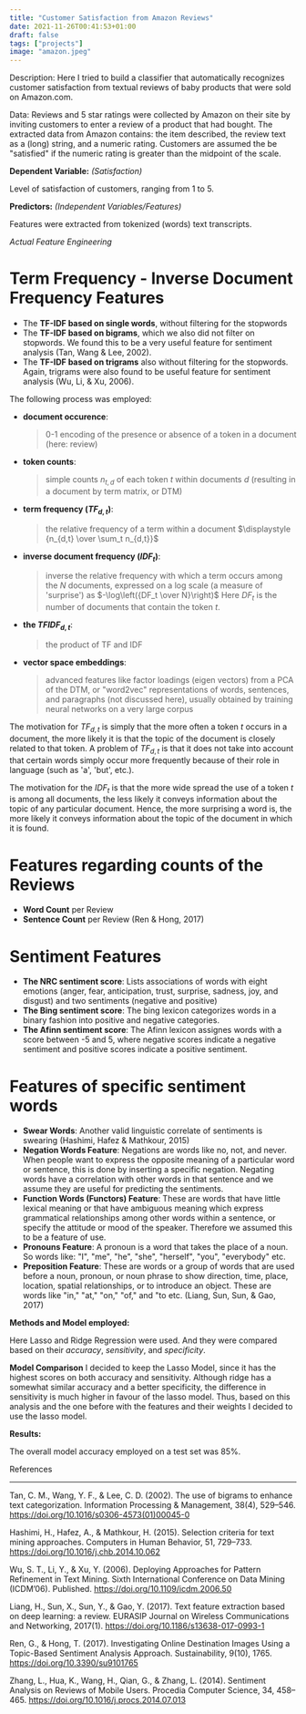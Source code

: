 ```yaml
---
title: "Customer Satisfaction from Amazon Reviews"
date: 2021-11-26T00:41:53+01:00
draft: false
tags: ["projects"]
image: "amazon.jpeg"
---
```


Description: Here I tried to build a classifier that automatically recognizes customer satisfaction from textual reviews of baby products that were sold on Amazon.com. 

Data: Reviews and 5 star ratings were collected by Amazon on their site by inviting customers to enter a review of a product that had bought. The extracted data from Amazon contains: the item described, the review text as a (long) string, and a numeric rating. Customers are assumed the be "satisfied" if the numeric rating is greater than the midpoint of the scale.

**Dependent Variable:** _(Satisfaction)_  

Level of satisfaction of customers, ranging from 1 to 5.

**Predictors:** _(Independent Variables/Features)_

Features were extracted from tokenized (words) text transcripts.

_Actual Feature Engineering_

# Term Frequency - Inverse Document Frequency Features
- The **TF-IDF based on single words**, without filtering for the stopwords
- The **TF-IDF based on bigrams**, which we also did not filter on stopwords. We found this to be a very useful feature for sentiment analysis (Tan, Wang & Lee, 2002). 
- The **TF-IDF based on trigrams** also without filtering for the stopwords. Again, trigrams were also found to be useful feature for sentiment analysis (Wu, Li, & Xu, 2006). 

The following process was employed: 

- **document occurence**: 
    > 0-1 encoding of the presence or absence of a token in a document (here: review)
    
- **token counts**: 
    > simple counts $n_{t,d}$ of each token $t$ within documents $d$ (resulting in a document by term matrix, or DTM)

- **term frequency ($TF_{d,t}$)**: 
    > the relative frequency of a term within a document $\displaystyle {n_{d,t} \over  \sum_t n_{d,t}}$

- **inverse document frequency ($IDF_t$)**: 
    > inverse the relative frequency with which a term occurs among the $N$ documents, expressed on a log scale (a measure of 'surprise') as  $-\log\left({DF_t \over N}\right)$ Here $DF_t$ is the number of documents that contain the token $t$.

- **the $TFIDF_{d,t}$**: 
    > the product of TF and IDF

- **vector space embeddings**: 
    > advanced features like factor loadings (eigen vectors) from a PCA of the DTM, or "word2vec" representations of words, sentences, and paragraphs (not discussed here), usually obtained by training neural networks on a very large corpus


The motivation for $TF_{d,t}$ is simply that the more often a token $t$ occurs in a document, the more likely it is that the topic of the document is closely related to that token. A problem of $TF_{d,t}$ is that it does not take into account that certain words simply occur more frequently because of their role in language (such as 'a', 'but', etc.). 

The motivation for the $IDF_t$ is that the more wide spread the use of a token $t$ is among all documents, the less likely it conveys information about the topic of any particular document. Hence, the more surprising a word is, the more likely it conveys information about the topic of the document in which it is found. 

# Features regarding counts of the Reviews
- **Word Count** per Review
- **Sentence Count** per Review
(Ren & Hong, 2017)

# Sentiment Features
- **The NRC sentiment score**: Lists associations of words with eight emotions (anger, fear, anticipation, trust, surprise, sadness, joy, and disgust) and two sentiments (negative and positive)
- **The Bing sentiment score**: The bing lexicon categorizes words in a binary fashion into positive and negative categories. 
- **The Afinn sentiment score**: The Afinn lexicon assignes words with a score between -5 and 5, where negative scores indicate a negative sentiment and positive scores indicate a positive sentiment.

# Features of specific sentiment words 
- **Swear Words**: Another valid linguistic correlate of sentiments is swearing (Hashimi, Hafez & Mathkour, 2015)
- **Negation Words Feature**: Negations are words like no, not, and never. When people want to express the opposite meaning of a particular word or sentence, this is done by inserting a specific negation. Negating words have a correlation with other words in that sentence and we assume they are useful for predicting the sentiments. 
- **Function Words (Functors) Feature**: These are words that have little lexical meaning or that have ambiguous meaning which express grammatical relationships among other words within a sentence, or specify the attitude or mood of the speaker. Therefore we assumed this to be a feature of use. 
- **Pronouns Feature**: A pronoun is a word that takes the place of a noun. So words like: "I", "me", "he", "she", "herself", "you", "everybody" etc.
- **Preposition Feature**: These are words or a group of words that are used before a noun, pronoun, or noun phrase to show direction, time, place, location, spatial relationships, or to introduce an object. These are words like "in," "at," "on," "of," and "to etc. 
(Liang, Sun, Sun, & Gao, 2017)

**Methods and Model employed:**

Here Lasso and Ridge Regression were used. And they were compared based on their
_accuracy_, _sensitivity_, and _specificity_. 

**Model Comparison**
I decided to keep the Lasso Model, since it has the highest scores on both accuracy and sensitivity. Although ridge has a somewhat similar accuracy and a better specificity, the difference in sensitivity is much higher in favour of the lasso model. Thus, based on this analysis and the one before with the features and their weights I decided to use the lasso model. 

**Results:**

The overall model accuracy employed on a test set was 85%. 



References

** **
Tan, C. M., Wang, Y. F., & Lee, C. D. (2002). The use of bigrams to enhance text categorization. Information Processing & Management, 38(4), 529–546. https://doi.org/10.1016/s0306-4573(01)00045-0

Hashimi, H., Hafez, A., & Mathkour, H. (2015). Selection criteria for text mining approaches. Computers in Human Behavior, 51, 729–733. https://doi.org/10.1016/j.chb.2014.10.062

Wu, S. T., Li, Y., & Xu, Y. (2006). Deploying Approaches for Pattern Refinement in Text Mining. Sixth International Conference on Data Mining (ICDM’06). Published. https://doi.org/10.1109/icdm.2006.50

Liang, H., Sun, X., Sun, Y., & Gao, Y. (2017). Text feature extraction based on deep learning: a review. EURASIP Journal on Wireless Communications and Networking, 2017(1). https://doi.org/10.1186/s13638-017-0993-1

Ren, G., & Hong, T. (2017). Investigating Online Destination Images Using a Topic-Based Sentiment Analysis Approach. Sustainability, 9(10), 1765. https://doi.org/10.3390/su9101765

Zhang, L., Hua, K., Wang, H., Qian, G., & Zhang, L. (2014). Sentiment Analysis on Reviews of Mobile Users. Procedia Computer Science, 34, 458–465. https://doi.org/10.1016/j.procs.2014.07.013
